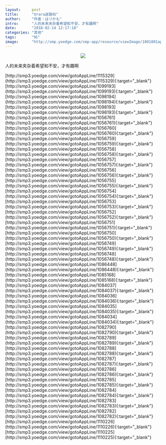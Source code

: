 ```yaml
---
layout:     post
title:      "Urara迷路帖"
author:     "作者：はリかも"
intro:      "人的未来夹杂着希望和不安，才有趣啊"
date:       "2018-02-14 12:17:18"
categories: "其他"
tags:       "帖"
image:      "http://smp.yoedge.com/smp-app/resource/viewImage/1001801appline.png"
---
```

<div style="text-align: center">
<p><img src="http://smp.yoedge.com/smp-app/resource/viewImage/1001801appline.png"/></p>
</div>
<p class="post-meta">
<span>人的未来夹杂着希望和不安，才有趣啊</span>
</p>
[http://smp3.yoedge.com/view/gotoAppLine/1115329](http://smp3.yoedge.com/view/gotoAppLine/1115329){:target="_blank"}
[http://smp3.yoedge.com/view/gotoAppLine/1099193](http://smp3.yoedge.com/view/gotoAppLine/1099193){:target="_blank"}
[http://smp3.yoedge.com/view/gotoAppLine/1098194](http://smp3.yoedge.com/view/gotoAppLine/1098194){:target="_blank"}
[http://smp3.yoedge.com/view/gotoAppLine/1098193](http://smp3.yoedge.com/view/gotoAppLine/1098193){:target="_blank"}
[http://smp3.yoedge.com/view/gotoAppLine/1056761](http://smp3.yoedge.com/view/gotoAppLine/1056761){:target="_blank"}
[http://smp3.yoedge.com/view/gotoAppLine/1056760](http://smp3.yoedge.com/view/gotoAppLine/1056760){:target="_blank"}
[http://smp3.yoedge.com/view/gotoAppLine/1056759](http://smp3.yoedge.com/view/gotoAppLine/1056759){:target="_blank"}
[http://smp3.yoedge.com/view/gotoAppLine/1056758](http://smp3.yoedge.com/view/gotoAppLine/1056758){:target="_blank"}
[http://smp3.yoedge.com/view/gotoAppLine/1056757](http://smp3.yoedge.com/view/gotoAppLine/1056757){:target="_blank"}
[http://smp3.yoedge.com/view/gotoAppLine/1056756](http://smp3.yoedge.com/view/gotoAppLine/1056756){:target="_blank"}
[http://smp3.yoedge.com/view/gotoAppLine/1056755](http://smp3.yoedge.com/view/gotoAppLine/1056755){:target="_blank"}
[http://smp3.yoedge.com/view/gotoAppLine/1056754](http://smp3.yoedge.com/view/gotoAppLine/1056754){:target="_blank"}
[http://smp3.yoedge.com/view/gotoAppLine/1056753](http://smp3.yoedge.com/view/gotoAppLine/1056753){:target="_blank"}
[http://smp3.yoedge.com/view/gotoAppLine/1056752](http://smp3.yoedge.com/view/gotoAppLine/1056752){:target="_blank"}
[http://smp3.yoedge.com/view/gotoAppLine/1056751](http://smp3.yoedge.com/view/gotoAppLine/1056751){:target="_blank"}
[http://smp3.yoedge.com/view/gotoAppLine/1056750](http://smp3.yoedge.com/view/gotoAppLine/1056750){:target="_blank"}
[http://smp3.yoedge.com/view/gotoAppLine/1056749](http://smp3.yoedge.com/view/gotoAppLine/1056749){:target="_blank"}
[http://smp3.yoedge.com/view/gotoAppLine/1056748](http://smp3.yoedge.com/view/gotoAppLine/1056748){:target="_blank"}
[http://smp3.yoedge.com/view/gotoAppLine/1086448](http://smp3.yoedge.com/view/gotoAppLine/1086448){:target="_blank"}
[http://smp3.yoedge.com/view/gotoAppLine/1085168](http://smp3.yoedge.com/view/gotoAppLine/1085168){:target="_blank"}
[http://smp3.yoedge.com/view/gotoAppLine/1084037](http://smp3.yoedge.com/view/gotoAppLine/1084037){:target="_blank"}
[http://smp3.yoedge.com/view/gotoAppLine/1084036](http://smp3.yoedge.com/view/gotoAppLine/1084036){:target="_blank"}
[http://smp3.yoedge.com/view/gotoAppLine/1084035](http://smp3.yoedge.com/view/gotoAppLine/1084035){:target="_blank"}
[http://smp3.yoedge.com/view/gotoAppLine/1084034](http://smp3.yoedge.com/view/gotoAppLine/1084034){:target="_blank"}
[http://smp3.yoedge.com/view/gotoAppLine/1082790](http://smp3.yoedge.com/view/gotoAppLine/1082790){:target="_blank"}
[http://smp3.yoedge.com/view/gotoAppLine/1082789](http://smp3.yoedge.com/view/gotoAppLine/1082789){:target="_blank"}
[http://smp3.yoedge.com/view/gotoAppLine/1082788](http://smp3.yoedge.com/view/gotoAppLine/1082788){:target="_blank"}
[http://smp3.yoedge.com/view/gotoAppLine/1082787](http://smp3.yoedge.com/view/gotoAppLine/1082787){:target="_blank"}
[http://smp3.yoedge.com/view/gotoAppLine/1082786](http://smp3.yoedge.com/view/gotoAppLine/1082786){:target="_blank"}
[http://smp3.yoedge.com/view/gotoAppLine/1082785](http://smp3.yoedge.com/view/gotoAppLine/1082785){:target="_blank"}
[http://smp3.yoedge.com/view/gotoAppLine/1082784](http://smp3.yoedge.com/view/gotoAppLine/1082784){:target="_blank"}
[http://smp3.yoedge.com/view/gotoAppLine/1082783](http://smp3.yoedge.com/view/gotoAppLine/1082783){:target="_blank"}
[http://smp3.yoedge.com/view/gotoAppLine/1082782](http://smp3.yoedge.com/view/gotoAppLine/1082782){:target="_blank"}
[http://smp3.yoedge.com/view/gotoAppLine/1110226](http://smp3.yoedge.com/view/gotoAppLine/1110226){:target="_blank"}
[http://smp3.yoedge.com/view/gotoAppLine/1110225](http://smp3.yoedge.com/view/gotoAppLine/1110225){:target="_blank"}


